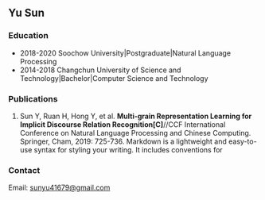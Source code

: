 ## Yu Sun

### Education
- 2018-2020 Soochow University\|Postgraduate\|Natural Language Processing
- 2014-2018 Changchun University of Science and Technology\|Bachelor\|Computer Science and Technology

### Publications
1. Sun Y, Ruan H, Hong Y, et al. **Multi-grain Representation Learning for Implicit Discourse Relation Recognition[C]**//CCF International Conference on Natural Language Processing and Chinese Computing. Springer, Cham, 2019: 725-736.
Markdown is a lightweight and easy-to-use syntax for styling your writing. It includes conventions for

### Contact
Email: sunyu41679@gmail.com
